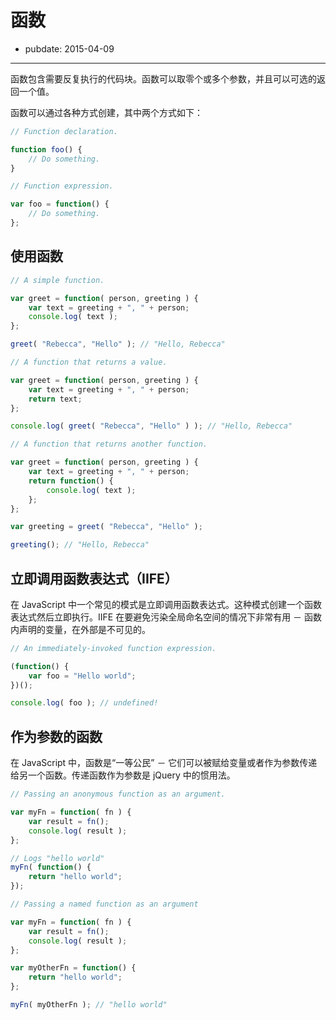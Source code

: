 # 函数

- pubdate: 2015-04-09

-------

函数包含需要反复执行的代码块。函数可以取零个或多个参数，并且可以可选的返回一个值。

函数可以通过各种方式创建，其中两个方式如下：

```javascript
// Function declaration.

function foo() {
	// Do something.
}
```

```javascript
// Function expression.

var foo = function() {
	// Do something.
};
```

## 使用函数

```javascript
// A simple function.

var greet = function( person, greeting ) {
	var text = greeting + ", " + person;
	console.log( text );
};

greet( "Rebecca", "Hello" ); // "Hello, Rebecca"
```

```javascript
// A function that returns a value.

var greet = function( person, greeting ) {
	var text = greeting + ", " + person;
	return text;
};

console.log( greet( "Rebecca", "Hello" ) ); // "Hello, Rebecca"
```

```javascript
// A function that returns another function.

var greet = function( person, greeting ) {
	var text = greeting + ", " + person;
	return function() {
		console.log( text );
	};
};

var greeting = greet( "Rebecca", "Hello" );

greeting(); // "Hello, Rebecca"
```

## 立即调用函数表达式（IIFE）

在 JavaScript 中一个常见的模式是立即调用函数表达式。这种模式创建一个函数表达式然后立即执行。IIFE 在要避免污染全局命名空间的情况下非常有用 － 函数内声明的变量，在外部是不可见的。

```javascript
// An immediately-invoked function expression.

(function() {
	var foo = "Hello world";
})();

console.log( foo ); // undefined!
```

## 作为参数的函数

在 JavaScript 中，函数是“一等公民” － 它们可以被赋给变量或者作为参数传递给另一个函数。传递函数作为参数是 jQuery 中的惯用法。

```javascript
// Passing an anonymous function as an argument.

var myFn = function( fn ) {
	var result = fn();
	console.log( result );
};

// Logs "hello world"
myFn( function() {
	return "hello world";
});
```

```javascript
// Passing a named function as an argument

var myFn = function( fn ) {
	var result = fn();
	console.log( result );
};

var myOtherFn = function() {
	return "hello world";
};

myFn( myOtherFn ); // "hello world"
```
